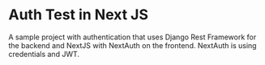 # Auth Test in Next JS

A sample project with authentication that uses Django Rest Framework for the backend and NextJS with NextAuth on the frontend.
NextAuth is using credentials and JWT.